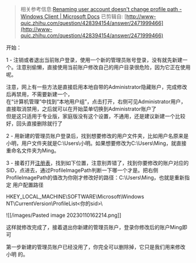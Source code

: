 >相关参考信息:[Renaming user account doesn't change profile path - Windows Client | Microsoft Docs](https://link.zhihu.com/?target=https%3A//docs.microsoft.com/en-us/troubleshoot/windows-client/user-profiles-and-logon/renaming-user-account-not-change-profile-path)
>已剪辑自: [http://www-quic.zhihu.com/question/428394154/answer/2471999466](http://www-quic.zhihu.com/question/428394154/answer/2471999466)

开始：

1 - 注销或者退出当前账户登录，使用一个新的管理员账号登录，没有就先新建一个。注意别偷懒，直接使用当前账户修改自己的用户目录很危险，因为它正在使用呢。

注意，网上有一些方法是直接启用本地自带的Administrator隐藏账户，完成修改后再禁用，不需要新建一个，  
在“计算机管理”中找到“本地用户组”，点击打开，右侧可见Administrator用户，直接取消禁用，之后就可以在开始菜单切换到Administrator账户了  
但是这只适用于专业版，家庭版没有这个设置，不通用，还是建议新建一个比较好，回头直接删除就行了

2 - 用新建的管理员账户登录后，找到想要修改的用户文件夹，比如用户名原来是 小明，用户文件夹就是C:\Users\小明。如果想要修改为C:\Users\Ming，就直接重命名文件夹为Ming。

3 - 接着打开[注册表](https://www.zhihu.com/search?q=%E6%B3%A8%E5%86%8C%E8%A1%A8&search_source=Entity&hybrid_search_source=Entity&hybrid_search_extra=%7B%22sourceType%22:%22answer%22%2C%22sourceId%22:2471999466%7D)，找到如下位置，注意别弄错了，找到你要修改的账户对应的SID，点进去，通过ProfileImagePath判断一下哪一个才是。把右侧ProfileImagePath的值改为你刚才修改好的路径：C:\Users\Ming，也就是重新指定 用户配置路径

HKEY_LOCAL_MACHINE\SOFTWARE\Microsoft\Windows NT\CurrentVersion\ProfileList\<你的sid>\

![[/images/Pasted image 20230110162214.png]]

这样就修改完成了，接着退出你新建的管理员账户，登录你修改后的账户Ming即可

第一步新建的管理员账户已经没用了，你完全可以删除掉，它只是我们用来修改 小明 的。